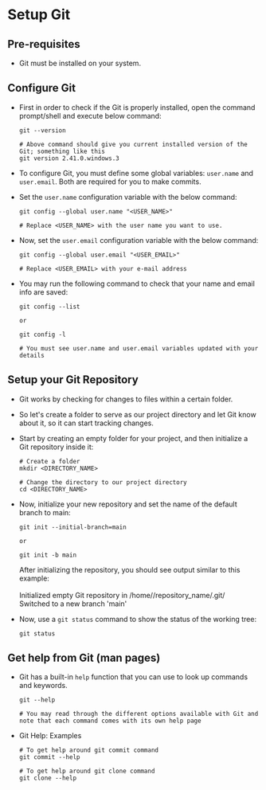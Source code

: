 # Setup Git

## Pre-requisites
   - Git must be installed on your system.

## Configure Git
   - First in order to check if the Git is properly installed, open the command prompt/shell and execute below command:
     ```
     git --version

     # Above command should give you current installed version of the Git; something like this
     git version 2.41.0.windows.3
     
     ```
          
   - To configure Git, you must define some global variables: `user.name` and `user.email`. Both are required for you to make commits.
   - Set the `user.name` configuration variable with the below command:
     ```
     git config --global user.name "<USER_NAME>"

     # Replace <USER_NAME> with the user name you want to use.

     ```
     
   - Now, set the `user.email` configuration variable with the below command:
     ```
     git config --global user.email "<USER_EMAIL>"
     
     # Replace <USER_EMAIL> with your e-mail address
     ```
   
   - You may run the following command to check that your name and email info are saved:
     ```
     git config --list

     or

     git config -l

     # You must see user.name and user.email variables updated with your details
     ```
## Setup your Git Repository
   - Git works by checking for changes to files within a certain folder.
   - So let's create a folder to serve as our project directory and let Git know about it, so it can start tracking changes.
   - Start by creating an empty folder for your project, and then initialize a Git repository inside it:
     ```
     # Create a folder
     mkdir <DIRECTORY_NAME>

     # Change the directory to our project directory
     cd <DIRECTORY_NAME>
     ```
   - Now, initialize your new repository and set the name of the default branch to main:
     ```
     git init --initial-branch=main

     or

     git init -b main
     ```
     After initializing the repository, you should see output similar to this example:</br></br>
     Initialized empty Git repository in /home/<user>/repository_name/.git/ </br>
     Switched to a new branch 'main'
   - Now, use a `git status` command to show the status of the working tree:
     
     ```
     git status
     ```
     
## Get help from Git (man pages)
   - Git has a built-in `help` function that you can use to look up commands and keywords.
     
     ```
     git --help

     # You may read through the different options available with Git and note that each command comes with its own help page 
     ```
   - Git Help: Examples
     ```
     # To get help around git commit command
     git commit --help

     # To get help around git clone command
     git clone --help
     ```
